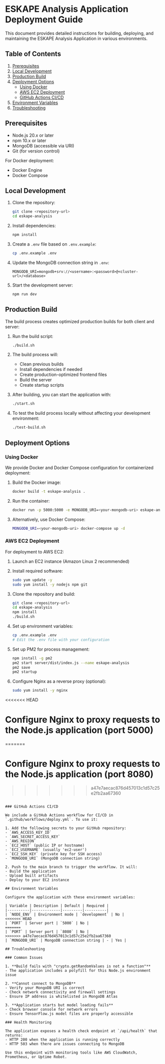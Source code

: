 # ESKAPE Analysis Application Deployment Guide

This document provides detailed instructions for building, deploying, and maintaining the ESKAPE Analysis Application in various environments.

## Table of Contents

1. [Prerequisites](#prerequisites)
2. [Local Development](#local-development)
3. [Production Build](#production-build)
4. [Deployment Options](#deployment-options)
   - [Using Docker](#using-docker)
   - [AWS EC2 Deployment](#aws-ec2-deployment)
   - [GitHub Actions CI/CD](#github-actions-cicd)
5. [Environment Variables](#environment-variables)
6. [Troubleshooting](#troubleshooting)

## Prerequisites

- Node.js 20.x or later
- npm 10.x or later
- MongoDB (accessible via URI)
- Git (for version control)

For Docker deployment:
- Docker Engine
- Docker Compose

## Local Development

1. Clone the repository:
   ```bash
   git clone <repository-url>
   cd eskape-analysis
   ```

2. Install dependencies:
   ```bash
   npm install
   ```

3. Create a `.env` file based on `.env.example`:
   ```bash
   cp .env.example .env
   ```

4. Update the MongoDB connection string in `.env`:
   ```
   MONGODB_URI=mongodb+srv://<username>:<password>@<cluster-url>/<database>
   ```

5. Start the development server:
   ```bash
   npm run dev
   ```

## Production Build

The build process creates optimized production builds for both client and server:

1. Run the build script:
   ```bash
   ./build.sh
   ```

2. The build process will:
   - Clean previous builds
   - Install dependencies if needed
   - Create production-optimized frontend files
   - Build the server
   - Create startup scripts

3. After building, you can start the application with:
   ```bash
   ./start.sh
   ```

4. To test the build process locally without affecting your development environment:
   ```bash
   ./test-build.sh
   ```

## Deployment Options

### Using Docker

We provide Docker and Docker Compose configuration for containerized deployment:

1. Build the Docker image:
   ```bash
   docker build -t eskape-analysis .
   ```

2. Run the container:
   ```bash
   docker run -p 5000:5000 -e MONGODB_URI=<your-mongodb-uri> eskape-analysis
   ```

3. Alternatively, use Docker Compose:
   ```bash
   MONGODB_URI=<your-mongodb-uri> docker-compose up -d
   ```

### AWS EC2 Deployment

For deployment to AWS EC2:

1. Launch an EC2 instance (Amazon Linux 2 recommended)
2. Install required software:
   ```bash
   sudo yum update -y
   sudo yum install -y nodejs npm git
   ```

3. Clone the repository and build:
   ```bash
   git clone <repository-url>
   cd eskape-analysis
   npm install
   ./build.sh
   ```

4. Set up environment variables:
   ```bash
   cp .env.example .env
   # Edit the .env file with your configuration
   ```

5. Set up PM2 for process management:
   ```bash
   npm install -g pm2
   pm2 start server/dist/index.js --name eskape-analysis
   pm2 save
   pm2 startup
   ```

6. Configure Nginx as a reverse proxy (optional):
   ```bash
   sudo yum install -y nginx
<<<<<<< HEAD
   # Configure Nginx to proxy requests to the Node.js application (port 5000)
=======
   # Configure Nginx to proxy requests to the Node.js application (port 8080)
>>>>>>> a47e7aecac876d457013c1d57c25e2fb2aa67360
   ```

### GitHub Actions CI/CD

We include a GitHub Actions workflow for CI/CD in `.github/workflows/deploy.yml`. To use it:

1. Add the following secrets to your GitHub repository:
   - `AWS_ACCESS_KEY_ID`
   - `AWS_SECRET_ACCESS_KEY`
   - `AWS_REGION`
   - `EC2_HOST` (public IP or hostname)
   - `EC2_USERNAME` (usually 'ec2-user')
   - `EC2_SSH_KEY` (private key for SSH access)
   - `MONGODB_URI` (MongoDB connection string)

2. Push to the main branch to trigger the workflow. It will:
   - Build the application
   - Upload built artifacts
   - Deploy to your EC2 instance

## Environment Variables

Configure the application with these environment variables:

| Variable | Description | Default | Required |
|----------|-------------|---------|----------|
| `NODE_ENV` | Environment mode | `development` | No |
<<<<<<< HEAD
| `PORT` | Server port | `5000` | No |
=======
| `PORT` | Server port | `8080` | No |
>>>>>>> a47e7aecac876d457013c1d57c25e2fb2aa67360
| `MONGODB_URI` | MongoDB connection string | - | Yes |

## Troubleshooting

### Common Issues

1. **Build fails with "crypto.getRandomValues is not a function"**
   - The application includes a polyfill for this Node.js environment issue

2. **Cannot connect to MongoDB**
   - Verify your MongoDB URI is correct
   - Check network connectivity and firewall settings
   - Ensure IP address is whitelisted in MongoDB Atlas

3. **Application starts but model loading fails**
   - Check browser console for network errors
   - Ensure TensorFlow.js model files are properly accessible

### Health Monitoring

The application exposes a health check endpoint at `/api/health` that returns:
- HTTP 200 when the application is running correctly
- HTTP 503 when there are issues connecting to MongoDB

Use this endpoint with monitoring tools like AWS CloudWatch, Prometheus, or Uptime Robot.